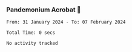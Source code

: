 ### Pandemonium Acrobat 🤸

<!--START_SECTION:waka-->

```all_time
From: 31 January 2024 - To: 07 February 2024

Total Time: 0 secs

No activity tracked
```

<!--END_SECTION:waka-->
